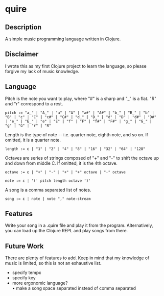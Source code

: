 # quire

## Description
A simple music programming language written in Clojure.

## Disclaimer
I wrote this as my first Clojure project to learn the language, so please forgive my lack of music knowledge.

## Language
Pitch is the note you want to play, where "#" is a sharp and "\_" is a flat. "R" and "r" correspond to a rest.
```
pitch := "a_" | "A_" | "a" | "A" | "a#" | "A#" | "b_" | "B_" | "b" | "B" | "c" | "C" | "c#" | "C#" | "d_" | "D_" | "d" | "D" | "d#" | "D#" | "e_" | "E_" | "e" | "E" | "f" | "F" | "f#" | "F#" | "g_" | "G_" | "g" | "G" | "r" | "R"
```

Length is the type of note -- i.e. quarter note, eighth note, and so on. If omitted, it is a quarter note.
```
length := ε | "1" | "2" | "4" | "8" | "16" | "32" | "64" | "128"
```

Octaves are series of strings composed of "+" and "-" to shift the octave up and down from middle C. If omitted, it is the 4th octave.
```
octave := ε | "+" | "-" | "+" | "+" octave | "-" octave 
```

```
note := ε | '(' pitch length octave ')'
```

A song is a comma separated list of notes.
```
song := ε | note | note "," note-stream
```

## Features
Write your song in a .quire file and play it from the program. Alternatively, you can load up the Clojure REPL and play songs from there.

## Future Work
There are plenty of features to add. Keep in mind that my knowledge of music is limited, so this is not an exhaustive list.
- specify tempo
- specify key
- more ergonomic language?  
  • make a song space separated instead of comma separated

